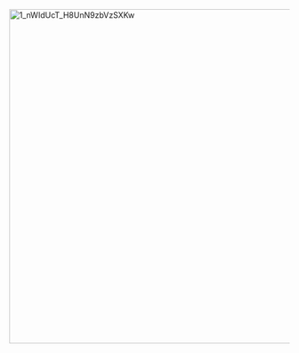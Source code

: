 <img width="600" alt="1_nWIdUcT_H8UnN9zbVzSXKw" src="https://github.com/user-attachments/assets/0204e3e6-29ee-4902-bf66-60e916982695" />
